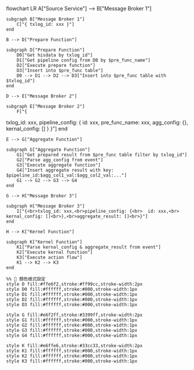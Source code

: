 flowchart LR
    A["Source Service"] --> B["Message Broker 1"]

    subgraph B["Message Broker 1"]
        C["{ txlog_id: xxx }"]
    end

    B --> D["Prepare Function"]

    subgraph D["Prepare Function"]
        D0["Get hisdata by txlog_id"]
        D1["Get pipeline config from DB by $pre_func_name"]
        D2["Execute prepare function"]
        D3["Insert into $pre_func table"]
        D0 --> D1 --> D2 --> D3["Insert into $pre_func table with $txlog_id"]
    end

    D --> E["Message Broker 2"]

    subgraph E["Message Broker 2"]
        F["{
txlog_id: xxx,
pipeline_config: {
id: xxx,
pre_func_name: xxx,
agg_config: {},
kernal_config: []
}
}"]
    end

    E --> G["Aggregate Function"]

    subgraph G["Aggregate Function"]
        G1["Get prepared result from $pre_func table filter by txlog_id"]
        G2["Parse agg_config from event"]
        G3["Execute aggregate function"]
        G4["Insert aggregate result with key: $pipeline_id:$agg_col1_val:$agg_col2_val:..."]
        G1 --> G2 --> G3 --> G4
    end

    G --> H["Message Broker 3"]

    subgraph H["Message Broker 3"]
        I["{<br>txlog_id: xxx,<br>pipeline_config: {<br>  id: xxx,<br>  kernal_config: []<br>},<br>aggregate_result: []<br>}"]
    end

    H --> K["Kernel Function"]

    subgraph K["Kernel Function"]
        K1["Parse kernal_config & aggregate_result from event"]
        K2["Execute kernal function"]
        K3["Execute action flow"]
        K1 --> K2 --> K3
    end

    %% 🎨 顏色樣式設定
    style D fill:#ffe6f2,stroke:#ff99cc,stroke-width:2px
    style D0 fill:#ffffff,stroke:#000,stroke-width:1px
    style D1 fill:#ffffff,stroke:#000,stroke-width:1px
    style D2 fill:#ffffff,stroke:#000,stroke-width:1px
    style D3 fill:#ffffff,stroke:#000,stroke-width:1px

    style G fill:#e6f2ff,stroke:#3399ff,stroke-width:2px
    style G1 fill:#ffffff,stroke:#000,stroke-width:1px
    style G2 fill:#ffffff,stroke:#000,stroke-width:1px
    style G3 fill:#ffffff,stroke:#000,stroke-width:1px
    style G4 fill:#ffffff,stroke:#000,stroke-width:1px

    style K fill:#e6ffe6,stroke:#33cc33,stroke-width:2px
    style K1 fill:#ffffff,stroke:#000,stroke-width:1px
    style K2 fill:#ffffff,stroke:#000,stroke-width:1px
    style K3 fill:#ffffff,stroke:#000,stroke-width:1px
